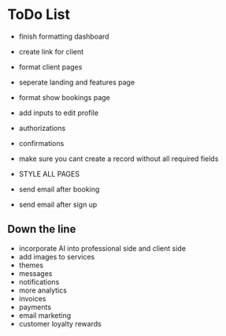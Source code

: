 # ToDo List
- finish formatting dashboard
- create link for client
- format client pages
- seperate landing and features page
- format show bookings page
- add inputs to edit profile



- authorizations
- confirmations
- make sure you cant create a record without all required fields

- STYLE ALL PAGES

- send email after booking
- send email after sign up

## Down the line
- incorporate AI into professional side and client side
- add images to services
- themes
- messages
- notifications
- more analytics
- invoices
- payments
- email marketing
- customer loyalty rewards
